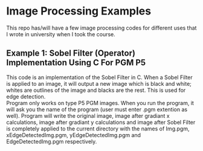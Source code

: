 # Image Processing Examples
This repo has/will have a few image processing codes for different uses that I wrote in university when I took the course.

## Example 1: Sobel Filter (Operator) Implementation Using C For PGM P5
This code is an implementation of the Sobel Filter in C. When a Sobel Filter is applied to an image, it will output a new image which is black and white; whites are outlines of the image and blacks are the rest. This is used for edge detection.\
Program only works on type P5 PGM images. When you run the program, it will ask you the name of the program (user must enter .pgm extention as well). Program will write the original image, image after gradiant x calculations, image after gradiant y calculations and image after Sobel Filter is completely applied to the current directory with the names of Img.pgm, xEdgeDetectedImg.pgm, yEdgeDetectedImg.pgm and EdgeDetectedImg.pgm respectively.
